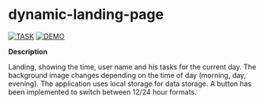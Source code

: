 # dynamic-landing-page

[![TASK](https://img.shields.io/badge/-TASK-green?style=flat)](https://github.com/rolling-scopes-school/tasks/blob/master/tasks/stage-0/projects.md#task-2-dynamic-landing-page-30)
[![DEMO](https://img.shields.io/badge/-DEMO-blue?style=flat)](https://pishuhott.github.io/landing/)

**Description**

Landing, showing the time, user name and his tasks for the current day. The background image changes depending on the time of day (morning, day, evening). The application uses local storage for data storage. A button has been implemented to switch between 12/24 hour formats.
